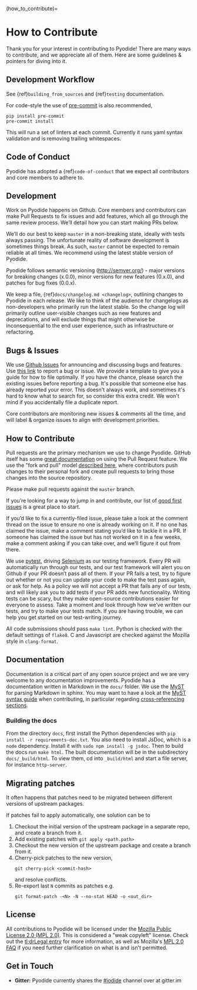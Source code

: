 (how_to_contribute)=
# How to Contribute

Thank you for your interest in contributing to Pyodide! There are many ways to
contribute, and we appreciate all of them. Here are some guidelines & pointers
for diving into it.

## Development Workflow

See {ref}`building_from_sources` and {ref}`testing` documentation.

For code-style the use of [pre-commit](https://pre-commit.com/) is also recommended,
```
pip install pre-commit
pre-commit install
```
This will run a set of linters at each commit. Currently it runs yaml syntax
validation and is removing trailing whitespaces.

## Code of Conduct

Pyodide has adopted a {ref}`code-of-conduct` that we expect all contributors and
core members to adhere to.

## Development

Work on Pyodide happens on Github. Core members and contributors can make Pull
Requests to fix issues and add features, which all go through the same review
process. We’ll detail how you can start making PRs below.

We’ll do our best to keep `master` in a non-breaking state, ideally with tests
always passing. The unfortunate reality of software development is sometimes
things break. As such, `master` cannot be expected to remain reliable at all
times. We recommend using the latest stable version of Pyodide.

Pyodide follows semantic versioning (http://semver.org/) - major versions for
breaking changes (x.0.0), minor versions for new features (0.x.0), and patches
for bug fixes (0.0.x).

We keep a file, {ref}`docs/changelog.md <changelog>`, outlining changes to
Pyodide in each release. We like to think of the audience for changelogs as
non-developers who primarily run the latest stable. So the change log will
primarily outline user-visible changes such as new features and deprecations,
and will exclude things that might otherwise be inconsequential to the end user
experience, such as infrastructure or refactoring.

## Bugs & Issues

We use [Github Issues](https://github.com/iodide-project/pyodide/issues) for
announcing and discussing bugs and features. Use 
[this link](https://github.com/iodide-project/pyodide/issues/new) to report a
bug or issue. We provide a template to give you a guide for how to file
optimally. If you have the chance, please search the existing issues before
reporting a bug. It's possible that someone else has already reported your
error. This doesn't always work, and sometimes it's hard to know what to search
for, so consider this extra credit. We won't mind if you accidentally file a
duplicate report.

Core contributors are monitoring new issues & comments all the time, and will
label & organize issues to align with development priorities.



## How to Contribute

Pull requests are the primary mechanism we use to change Pyodide. GitHub itself
has some
[great documentation](https://help.github.com/articles/about-pull-requests/)
on using the Pull Request feature. We use the "fork and pull" model
[described here](https://help.github.com/articles/about-pull-requests/),
where contributors push changes to their personal fork and create pull requests
to bring those changes into the source repository.

Please make pull requests against the `master` branch.

If you’re looking for a way to jump in and contribute, our list of
[good first issues](https://github.com/iodide-project/pyodide/labels/good%20first%20issue)
is a great place to start.

If you’d like to fix a currently-filed issue, please take a look at the comment
thread on the issue to ensure no one is already working on it. If no one has
claimed the issue, make a comment stating you’d like to tackle it in a PR. If
someone has claimed the issue but has not worked on it in a few weeks, make a
comment asking if you can take over, and we’ll figure it out from there.

We use [pytest](https://pytest.org), driving
[Selenium](https://www.seleniumhq.org) as our testing framework. Every PR will
automatically run through our tests, and our test framework will alert you on
Github if your PR doesn’t pass all of them. If your PR fails a test, try to
figure out whether or not you can update your code to make the test pass again,
or ask for help. As a policy we will not accept a PR that fails any of our
tests, and will likely ask you to add tests if your PR adds new functionality.
Writing tests can be scary, but they make open-source contributions easier for
everyone to assess. Take a moment and look through how we’ve written our tests,
and try to make your tests match. If you are having trouble, we can help you get
started on our test-writing journey.

All code submissions should pass `make lint`.  Python is checked with the
default settings of `flake8`.  C and Javascript are checked against the Mozilla
style in `clang-format`.

## Documentation

Documentation is a critical part of any open source project and we are very
welcome to any documentation improvements. Pyodide has a documentation written
in Markdown in the `docs/` folder. We use the
[MyST](https://myst-parser.readthedocs.io/en/latest/using/syntax.html#targets-and-cross-referencing)
for parsing Markdown in sphinx.  You may want to have a look at the
[MyST syntax guide](https://myst-parser.readthedocs.io/en/latest/using/syntax.html#the-myst-syntax-guide)
when contributing, in particular regarding
[cross-referencing sections](https://myst-parser.readthedocs.io/en/latest/using/syntax.html#targets-and-cross-referencing).

### Building the docs
From the directory ``docs``, first install the Python dependencies with
``pip install -r requirements-doc.txt``. You also need to install JsDoc, which is a
``node`` dependency. Install it with ``sudo npm install -g jsdoc``. Then to
build the docs run ``make html``. The built documentation will be in the
subdirectory ``docs/_build/html``. To view them, cd into ``_build/html`` and
start a file server, for instance ``http-server``.

## Migrating patches

It often happens that patches need to be migrated between different versions of
upstream packages.

If patches fail to apply automatically, one solution can be to
1. Checkout the initial version of the upstream package in a separate repo, and
   create a branch from it.
2. Add existing patches with `git apply <path.path>`
3. Checkout the new version of the upstream package and create a branch from it.
4. Cherry-pick patches to the new version,
   ```
   git cherry-pick <commit-hash>
   ```
   and resolve conflicts.
5. Re-export last `N` commits as patches e.g.
   ```
   git format-patch -<N> -N --no-stat HEAD -o <out_dir>
   ```

## License

All contributions to Pyodide will be licensed under the
[Mozilla Public License 2.0 (MPL 2.0)](https://www.mozilla.org/en-US/MPL/2.0/).
This is considered a "weak copyleft" license. Check out the [tl;drLegal entry][] for more
information, as well as Mozilla's
[MPL 2.0 FAQ](https://www.mozilla.org/en-US/MPL/2.0/FAQ/) if you need further
clarification on what is and isn't permitted.


## Get in Touch

- __Gitter:__ Pyodide currently shares the
  [#iodide](https://gitter.im/iodide-project/iodide) channel over at gitter.im

[tl;drLegal entry]:https://tldrlegal.com/license/mozilla-public-license-2.0-(mpl-2)
